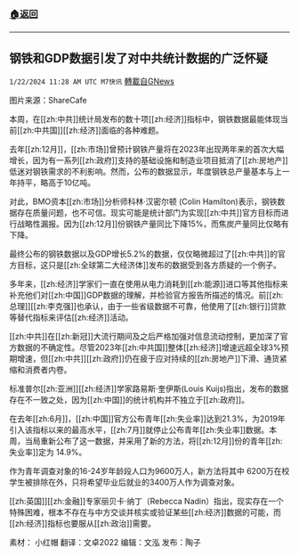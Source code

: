 ###  [:house:返回](README.md)
---


## 钢铁和GDP数据引发了对中共统计数据的广泛怀疑
`1/22/2024 11:28 AM UTC M7快讯` [轉載自GNews](https://gnews.org/articles/2242117)

图片来源：ShareCafe
 
本周，在[[zh:中共]]统计局发布的数十项[[zh:经济]]指标中，钢铁数据最能体现当前[[zh:中共国]][[zh:经济]]面临的各种难题。

去年[[zh:12月]]，[[zh:市场]]曾预计钢铁产量将在2023年出现两年来的首次大幅增长，因为有一系列[[zh:政府]]支持的基础设施和制造业项目抵消了[[zh:房地产]]低迷对钢铁需求的不利影响。然而，公布的数据显示，年度钢铁总产量基本与上一年持平，略高于10亿吨。

对此，BMO资本[[zh:市场]]分析师科林·汉密尔顿 (Colin Hamilton)表示，钢铁数据存在质量问题，也不可信。现实可能是统计部门为实现[[zh:中共]]官方目标而进行战略性漏报。因为[[zh:12月]]份钢铁产量同比下降15%，而焦炭产量同比仅略有下降。

最终公布的钢铁数据以及GDP增长5.2%的数据，仅仅略微超过了[[zh:中共]]的官方目标，这只是[[zh:全球第二大经济体]]发布的数据受到各方质疑的一个例子。

多年来，[[zh:经济]]学家们一直在使用从电力消耗到[[zh:能源]]进口等其他指标来补充他们对[[zh:中国]]GDP数据的理解，并检验官方报告所描述的情况。前[[zh:总理]][[zh:李克强]]也承认，由于一些省级数据不可靠，他使用了[[zh:银行]]贷款等替代指标来评估[[zh:经济]]活动。

[[zh:中共]]在[[zh:新冠]]大流行期间及之后严格加强对信息流动控制，更加深了官方数据的不确定性。尽管2023年[[zh:中共国]]整体[[zh:经济]]增速远超全球3%预期增速，但[[zh:中共]][[zh:政府]]仍在疲于应对持续的[[zh:房地产]]下滑、通货紧缩和消费者内卷。

标准普尔[[zh:亚洲]][[zh:经济]]学家路易斯·奎伊斯(Louis Kuijs)指出，发布的数据存在不一致之处，因为[[zh:中国]]的统计机构并不独立于[[zh:政府]]。

在去年[[zh:6月]]，[[zh:中国]]官方公布青年[[zh:失业率]]达到21.3%，为2019年引入该指标以来的最高水平，[[zh:7月]]就停止公布青年[[zh:失业率]]数据。本周，当局重新公布了这一数据，并采用了新的方法，将[[zh:12月]]份的青年[[zh:失业率]]定为 14.9%。

作为青年调查对象的16-24岁年龄段人口为9600万人，新方法将其中 6200万在校学生被排除在外，只将希望毕业后就业的3400万人作为调查对象。

[[zh:英国]][[zh:金融]]专家丽贝卡·纳丁（Rebecca Nadin）指出，现实存在一个特殊困难，根本不存在与中方交谈并核实或验证某些[[zh:经济]]数据的可能，而[[zh:经济]]指标也要服从[[zh:政治]]需要。

         
素材： 小红帽  翻译：文卓2022  编辑：文泓  发布：陶子



